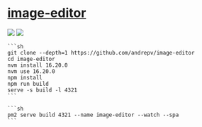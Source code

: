 # [image-editor](https://github.com/andrepv/image-editor)

![](https://img.shields.io/github/license/andrepv/image-editor?style=flat-square) ![](https://img.shields.io/github/last-commit/scillidan/image-editor/master?label=last%20commit%20(fork)&style=flat-square)

````{tab} From source
```sh
git clone --depth=1 https://github.com/andrepv/image-editor
cd image-editor
nvm install 16.20.0
nvm use 16.20.0
npm install
npm run build
serve -s build -l 4321
```
````

````{tab} PM2
```sh
pm2 serve build 4321 --name image-editor --watch --spa
```
````